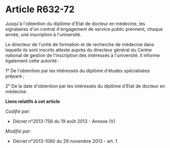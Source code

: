 # Article R632-72

Jusqu'à l'obtention du diplôme d'Etat de docteur en médecine, les signataires d'un contrat d'engagement de service public
prennent, chaque année, une inscription à l'université. 

Le directeur de l'unité de formation et de recherche de médecine dans laquelle ils sont inscrits atteste auprès du directeur
général du Centre national de gestion de l'inscription des intéressés à l'université. Il informe également cette autorité : 

1° De l'obtention par les intéressés du diplôme d'études spécialisées préparé ; 

2° De la date d'obtention par les intéressés du diplôme d'Etat de docteur en médecine.

**Liens relatifs à cet article**

_Codifié par_:

  - Décret n°2013-756 du 19 août 2013 -  Annexe (V)

_Modifié par_:

  - Décret n°2013-1080 du 29 novembre 2013 - art. 1
